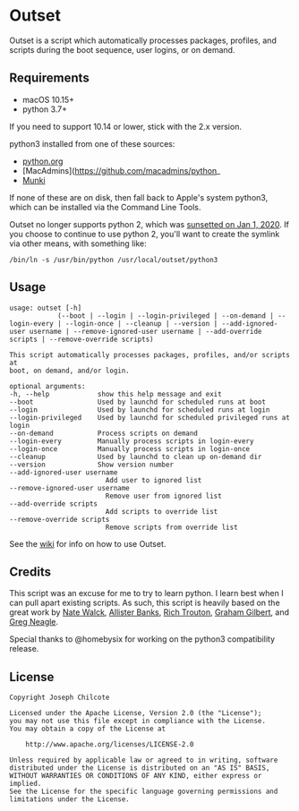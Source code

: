 Outset
======

Outset is a script which automatically processes packages, profiles, and scripts during the boot sequence, user logins, or on demand.

Requirements
------------
+ macOS 10.15+
+ python 3.7+

If you need to support 10.14 or lower, stick with the 2.x version.

python3 installed from one of these sources:
- [python.org](https://www.python.org/downloads/)
- [MacAdmins](https://github.com/macadmins/python_
- [Munki](https://github.com/munki/munki)

If none of these are on disk, then fall back to Apple's system python3, which can be installed via the Command Line Tools.

Outset no longer supports python 2, which was [sunsetted on Jan 1, 2020](https://www.python.org/doc/sunset-python-2/). If you choose to continue to use python 2, you'll want to create the symlink via other means, with something like:

`/bin/ln -s /usr/bin/python /usr/local/outset/python3`

Usage
-----

	usage: outset [-h]
				(--boot | --login | --login-privileged | --on-demand | --login-every | --login-once | --cleanup | --version | --add-ignored-user username | --remove-ignored-user username | --add-override scripts | --remove-override scripts)

	This script automatically processes packages, profiles, and/or scripts at
	boot, on demand, and/or login.

	optional arguments:
	-h, --help            show this help message and exit
	--boot                Used by launchd for scheduled runs at boot
	--login               Used by launchd for scheduled runs at login
	--login-privileged    Used by launchd for scheduled privileged runs at login
	--on-demand           Process scripts on demand
	--login-every         Manually process scripts in login-every
	--login-once          Manually process scripts in login-once
	--cleanup             Used by launchd to clean up on-demand dir
	--version             Show version number
	--add-ignored-user username
							Add user to ignored list
	--remove-ignored-user username
							Remove user from ignored list
	--add-override scripts
							Add scripts to override list
	--remove-override scripts
							Remove scripts from override list

See the [wiki](https://github.com/chilcote/outset/wiki) for info on how to use Outset.

Credits
-------
This script was an excuse for me to try to learn python. I learn best when I can pull apart existing scripts. As such, this script is heavily based on the great work by [Nate Walck](https://github.com/natewalck/Scripts/blob/master/scriptRunner.py), [Allister Banks](https://gist.github.com/arubdesu/8271ba29ac5aff8f982c), [Rich Trouton](https://github.com/rtrouton/First-Boot-Package-Install), [Graham Gilbert](https://github.com/grahamgilbert/first-boot-pkg/blob/master/Resources/first-boot), and [Greg Neagle](https://github.com/munki/munki/blob/master/code/client/managedsoftwareupdate#L87).

Special thanks to @homebysix for working on the python3 compatibility release.

License
-------

    Copyright Joseph Chilcote

    Licensed under the Apache License, Version 2.0 (the "License");
    you may not use this file except in compliance with the License.
    You may obtain a copy of the License at

        http://www.apache.org/licenses/LICENSE-2.0

    Unless required by applicable law or agreed to in writing, software
    distributed under the License is distributed on an "AS IS" BASIS,
    WITHOUT WARRANTIES OR CONDITIONS OF ANY KIND, either express or implied.
    See the License for the specific language governing permissions and
    limitations under the License.
